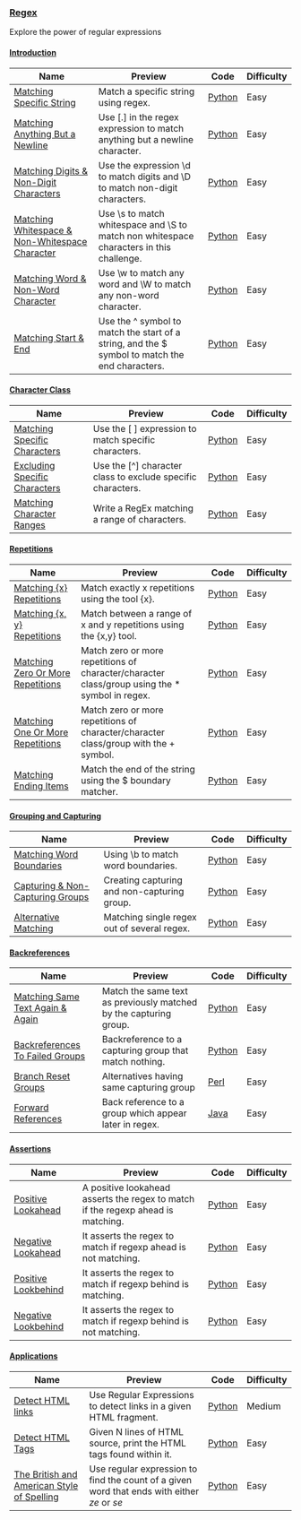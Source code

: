 
### [Regex](https://www.hackerrank.com/domains/regex)
Explore the power of regular expressions


#### [Introduction](https://www.hackerrank.com/domains/regex/re-introduction)

Name | Preview | Code | Difficulty
---- | ------- | ---- | ----------
[Matching Specific String](https://www.hackerrank.com/challenges/matching-specific-string)|Match a specific string using regex.|[Python](re-introduction/matching-specific-string.py)|Easy
[Matching Anything But a Newline](https://www.hackerrank.com/challenges/matching-anything-but-new-line)|Use [.] in the regex expression to match anything but a newline character.|[Python](re-introduction/matching-anything-but-new-line.py)|Easy
[Matching Digits & Non-Digit Characters](https://www.hackerrank.com/challenges/matching-digits-non-digit-character)|Use the expression \d to match digits and \D to match non-digit characters.|[Python](re-introduction/matching-digits-non-digit-character.py)|Easy
[Matching Whitespace & Non-Whitespace Character](https://www.hackerrank.com/challenges/matching-whitespace-non-whitespace-character)|Use \s to match whitespace and \S to match non whitespace characters in this challenge.|[Python](re-introduction/matching-whitespace-non-whitespace-character.py)|Easy
[Matching Word & Non-Word Character](https://www.hackerrank.com/challenges/matching-word-non-word)|Use \w to match any word and \W to match any non-word character.|[Python](re-introduction/matching-word-non-word.py)|Easy
[Matching Start & End](https://www.hackerrank.com/challenges/matching-start-end)|Use the ^ symbol to match the start of a string, and the $ symbol to match the end characters.|[Python](re-introduction/matching-start-end.py)|Easy

#### [Character Class](https://www.hackerrank.com/domains/regex/re-character-class)

Name | Preview | Code | Difficulty
---- | ------- | ---- | ----------
[Matching Specific Characters](https://www.hackerrank.com/challenges/matching-specific-characters)|Use the [ ] expression to match specific characters.|[Python](re-character-class/matching-specific-characters.py)|Easy
[Excluding Specific Characters](https://www.hackerrank.com/challenges/excluding-specific-characters)|Use the [^] character class to exclude specific characters.|[Python](re-character-class/excluding-specific-characters.py)|Easy
[Matching Character Ranges](https://www.hackerrank.com/challenges/matching-range-of-characters)|Write a RegEx matching a range of characters.|[Python](re-character-class/matching-range-of-characters.py)|Easy

#### [Repetitions](https://www.hackerrank.com/domains/regex/re-repetitions)

Name | Preview | Code | Difficulty
---- | ------- | ---- | ----------
[Matching {x} Repetitions](https://www.hackerrank.com/challenges/matching-x-repetitions)|Match exactly x repetitions using the tool {x}.|[Python](re-repetitions/matching-x-repetitions.py)|Easy
[Matching {x, y} Repetitions](https://www.hackerrank.com/challenges/matching-x-y-repetitions)|Match between a range of x and y repetitions using the {x,y} tool.|[Python](re-repetitions/matching-x-y-repetitions.py)|Easy
[Matching Zero Or More Repetitions](https://www.hackerrank.com/challenges/matching-zero-or-more-repetitions)|Match zero or more repetitions of character/character class/group using the * symbol in regex.|[Python](re-repetitions/matching-zero-or-more-repetitions.py)|Easy
[Matching One Or More Repetitions](https://www.hackerrank.com/challenges/matching-one-or-more-repititions)|Match zero or more repetitions of character/character class/group with the + symbol.|[Python](re-repetitions/matching-one-or-more-repititions.py)|Easy
[Matching Ending Items](https://www.hackerrank.com/challenges/matching-ending-items)|Match the end of the string using the $ boundary matcher.|[Python](re-repetitions/matching-ending-items.py)|Easy

#### [Grouping and Capturing](https://www.hackerrank.com/domains/regex/grouping-and-capturing)

Name | Preview | Code | Difficulty
---- | ------- | ---- | ----------
[Matching Word Boundaries](https://www.hackerrank.com/challenges/matching-word-boundaries)|Using \b to match word boundaries.|[Python](grouping-and-capturing/matching-word-boundaries.py)|Easy
[Capturing & Non-Capturing Groups](https://www.hackerrank.com/challenges/capturing-non-capturing-groups)|Creating capturing and non-capturing group.|[Python](grouping-and-capturing/capturing-non-capturing-groups.py)|Easy
[Alternative Matching](https://www.hackerrank.com/challenges/alternative-matching)|Matching single regex out of several regex.|[Python](grouping-and-capturing/alternative-matching.py)|Easy

#### [Backreferences](https://www.hackerrank.com/domains/regex/backreferences)

Name | Preview | Code | Difficulty
---- | ------- | ---- | ----------
[Matching Same Text Again & Again](https://www.hackerrank.com/challenges/matching-same-text-again-again)|Match the same text as previously matched by the capturing group.|[Python](backreferences/matching-same-text-again-again.py)|Easy
[Backreferences To Failed Groups](https://www.hackerrank.com/challenges/backreferences-to-failed-groups)|Backreference to a capturing group that match nothing.|[Python](backreferences/backreferences-to-failed-groups.py)|Easy
[Branch Reset Groups](https://www.hackerrank.com/challenges/branch-reset-groups)|Alternatives having same capturing group|[Perl](backreferences/branch-reset-groups.pl)|Easy
[Forward References](https://www.hackerrank.com/challenges/forward-references)|Back reference to a group which appear later in regex.|[Java](backreferences/forward-references.java)|Easy

#### [Assertions](https://www.hackerrank.com/domains/regex/assertions)

Name | Preview | Code | Difficulty
---- | ------- | ---- | ----------
[Positive Lookahead](https://www.hackerrank.com/challenges/positive-lookahead)|A positive lookahead asserts the regex to match if the regexp ahead is matching.|[Python](assertions/positive-lookahead.py)|Easy
[Negative Lookahead](https://www.hackerrank.com/challenges/negative-lookahead)|It asserts the regex to match if regexp ahead is not matching.|[Python](assertions/negative-lookahead.py)|Easy
[Positive Lookbehind](https://www.hackerrank.com/challenges/positive-lookbehind)|It asserts the regex to match if regexp behind is matching.|[Python](assertions/positive-lookbehind.py)|Easy
[Negative Lookbehind](https://www.hackerrank.com/challenges/negative-lookbehind)|It asserts the regex to match if regexp behind is not matching.|[Python](assertions/negative-lookbehind.py)|Easy

#### [Applications](https://www.hackerrank.com/domains/regex/re-applications)

Name | Preview | Code | Difficulty
---- | ------- | ---- | ----------
[Detect HTML links](https://www.hackerrank.com/challenges/detect-html-links)|Use Regular Expressions to detect links in a given HTML fragment.|[Python](re-applications/detect-html-links.py)|Medium
[Detect HTML Tags](https://www.hackerrank.com/challenges/detect-html-tags)|Given N lines of HTML source, print the HTML tags found within it.|[Python](re-applications/detect-html-tags.py)|Easy
[The British and American Style of Spelling](https://www.hackerrank.com/challenges/uk-and-us)|Use regular expression to find the count of a given word that ends with either *ze* or *se*|[Python](re-applications/uk-and-us.py)|Easy

